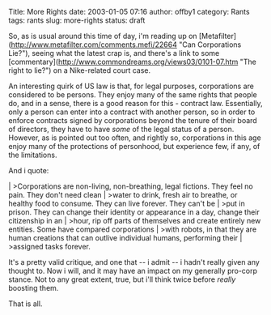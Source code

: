 Title: More Rights
date: 2003-01-05 07:16
author: offby1
category: Rants
tags: rants
slug: more-rights
status: draft

So, as is usual around this time of day, i\'m reading up on \[Metafilter\](<http://www.metafilter.com/comments.mefi/22664> \"Can Corporations Lie?\"), seeing what the latest crap is, and there\'s a link to some \[commentary\](<http://www.commondreams.org/views03/0101-07.htm> \"The right to lie?\") on a Nike-related court case.

An interesting quirk of US law is that, for legal purposes, corporations are considered to be persons. They enjoy many of the same rights that people do, and in a sense, there is a good reason for this - contract law. Essentially, only a person can enter into a contract with another person, so in order to enforce contracts signed by corporations beyond the tenure of their board of directors, they have to have *some* of the legal status of a person. However, as is pointed out too often, and rightly so, corporations in this age enjoy many of the protections of personhood, but experience few, if any, of the limitations.

And i quote:

| \>Corporations are non-living, non-breathing, legal fictions. They feel no pain. They don\'t need clean
| \>water to drink, fresh air to breathe, or healthy food to consume. They can live forever. They can\'t be
| \>put in prison. They can change their identity or appearance in a day, change their citizenship in an
| \>hour, rip off parts of themselves and create entirely new entities. Some have compared corporations
| \>with robots, in that they are human creations that can outlive individual humans, performing their
| \>assigned tasks forever.

It\'s a pretty valid critique, and one that \-- i admit \-- i hadn\'t really given any thought to. Now i will, and it may have an impact on my generally pro-corp stance. Not to any great extent, true, but i\'ll think twice before *really* boosting them.

That is all.
